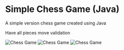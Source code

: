 # Simple Chess Game (Java)

A simple version chess game created using Java

Have all pieces move validation

![Chess Game](https://github.com/rmit-s3608452-Doan-QuangMinh/SimpleChessGame/blob/master/demo/ChessBoard.PNG)
![Chess Game](https://github.com/rmit-s3608452-Doan-QuangMinh/SimpleChessGame/blob/master/demo/ChessBoardPlay.PNG)
![Chess Game](https://github.com/rmit-s3608452-Doan-QuangMinh/SEPM-WEB-PRODUCT/blob/master/demo/Win.PNG)
